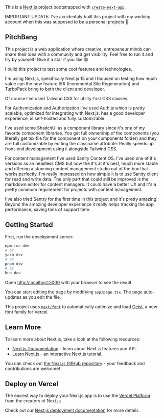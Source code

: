 This is a [Next.js](https://nextjs.org) project bootstrapped with [`create-next-app`](https://nextjs.org/docs/app/api-reference/cli/create-next-app).

IMPORTANT UPDATE: I've accidentaly built this project with my working account when this was supposed to be a personal projects :pray:

## PitchBang

This project is a web application where creative, entrepeneur minds can share their idea with a community and get visibility. Feel free to run it and try by yourself! Give it a star if you like :smile:

I build this project to test some cool features and technologies.

I'm using Next.js, specifically Next.js 15 and I focused on testing how much value can the new feature ISR (Incremental Site Regeneration) and TurboPack bring to both the client and developer.

Of course I've used Tailwind CSS for utility-first CSS classes.

For Authentication and Authorization I've used Auth.js which is pretty scalable, optimized for integrating with Next.js, has a good developer experience, is self-hosted and fully customizable.

I've used some ShadcnUI as a component library since it's one of my favorite component libraries. You get full ownership of the components (you literally get tsx file for the component on your components folder) and they are full customizable by editing the classname attribute. Really speeds up front-end development using it alongside Tailwind CSS.

For content management I've used Sanity Content OS. I've used one of it's versions as an headless CMS but now the it's at it's best, much more stable and offering a stunning content management studio out of the box that works perfectly. I'm really impressed on how simple it is to use Sanity client for read and write data. The only part that could still be improved is the markdown editor for content managers. It could have a better UX and it's a pretty commom requirement for projects with content management.

I've also tried Sentry for the first time in this project and it's pretty amazing! Beyond the amazing developer experience it really helps tracking the app performance, saving tons of support time.

## Getting Started

First, run the development server:

```bash
npm run dev
# or
yarn dev
# or
pnpm dev
# or
bun dev
```

Open [http://localhost:3000](http://localhost:3000) with your browser to see the result.

You can start editing the page by modifying `app/page.tsx`. The page auto-updates as you edit the file.

This project uses [`next/font`](https://nextjs.org/docs/app/building-your-application/optimizing/fonts) to automatically optimize and load [Geist](https://vercel.com/font), a new font family for Vercel.

## Learn More

To learn more about Next.js, take a look at the following resources:

- [Next.js Documentation](https://nextjs.org/docs) - learn about Next.js features and API.
- [Learn Next.js](https://nextjs.org/learn) - an interactive Next.js tutorial.

You can check out [the Next.js GitHub repository](https://github.com/vercel/next.js) - your feedback and contributions are welcome!

## Deploy on Vercel

The easiest way to deploy your Next.js app is to use the [Vercel Platform](https://vercel.com/new?utm_medium=default-template&filter=next.js&utm_source=create-next-app&utm_campaign=create-next-app-readme) from the creators of Next.js.

Check out our [Next.js deployment documentation](https://nextjs.org/docs/app/building-your-application/deploying) for more details.
